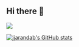 ## Hi there 👋

![](https://komarev.com/ghpvc/?username=jjarandab)

[![jjarandab's GitHub stats](https://github-readme-stats.vercel.app/api?username=jjarandab)](https://github.com/jjarandab/github-readme-stats)
